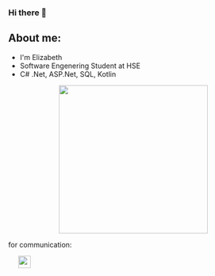 ### Hi there 👋

## About me:
- I'm Elizabeth
- Software Engenering Student at HSE
- C# .Net, ASP.Net, SQL, Kotlin

<p align="center">
  <img src="https://cdn.sanity.io/images/do2rqv0h/production/3356021b2d743e60cb89b0b97196fb2b2b0b44a0-800x800.gif?w=500&fit=max&auto=format" width=300 height=300>
</p>


for communication:    

<!DOCTYPE html>
<html>
<head>
<style>
  .telegram-link {
    margin-left: 20px;
  }
</style>
</head>
<body>

<a class="telegram-link" href="https://t.me/vitflare">
  <img src="https://pngicon.ru/file/uploads/telegram.png" width="25" height="25"/>
</a>

</body>
</html>
